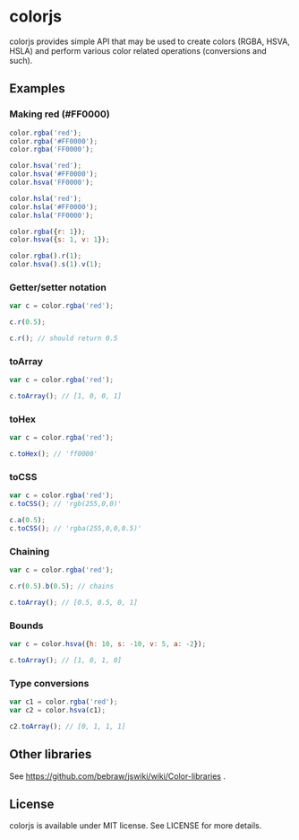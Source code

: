 colorjs
=======

colorjs provides simple API that may be used to create colors (RGBA, HSVA, HSLA) and perform various color related operations (conversions and such).

Examples
--------

### Making red (#FF0000)

```javascript
color.rgba('red');
color.rgba('#FF0000');
color.rgba('FF0000');

color.hsva('red');
color.hsva('#FF0000');
color.hsva('FF0000');

color.hsla('red');
color.hsla('#FF0000');
color.hsla('FF0000');

color.rgba({r: 1});
color.hsva({s: 1, v: 1});

color.rgba().r(1);
color.hsva().s(1).v(1);
```

### Getter/setter notation

```javascript
var c = color.rgba('red');

c.r(0.5);

c.r(); // should return 0.5
```

### toArray

```javascript
var c = color.rgba('red');

c.toArray(); // [1, 0, 0, 1]
```

### toHex

```javascript
var c = color.rgba('red');

c.toHex(); // 'ff0000'
```

### toCSS

```javascript
var c = color.rgba('red');
c.toCSS(); // 'rgb(255,0,0)'

c.a(0.5);
c.toCSS(); // 'rgba(255,0,0,0.5)'
```

### Chaining

```javascript
var c = color.rgba('red');

c.r(0.5).b(0.5); // chains

c.toArray(); // [0.5, 0.5, 0, 1]
```

### Bounds

```javascript
var c = color.hsva({h: 10, s: -10, v: 5, a: -2});

c.toArray(); // [1, 0, 1, 0]
```

### Type conversions

```javascript
var c1 = color.rgba('red');
var c2 = color.hsva(c1);

c2.toArray(); // [0, 1, 1, 1]
```

Other libraries
---------------

See https://github.com/bebraw/jswiki/wiki/Color-libraries .

License
-------

colorjs is available under MIT license. See LICENSE for more details.

